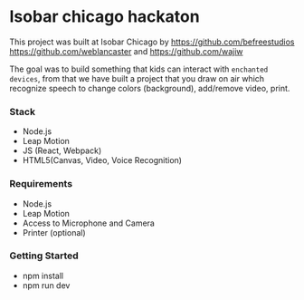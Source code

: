 # Isobar chicago hackaton

This project was built at Isobar Chicago by https://github.com/befreestudios https://github.com/weblancaster and https://github.com/wajiw

The goal was to build something that kids can interact with `enchanted devices`, from that we have built a project that you draw on air which recognize speech to change
colors (background), add/remove video, print.

### Stack

- Node.js
- Leap Motion
- JS (React, Webpack)
- HTML5(Canvas, Video, Voice Recognition)


### Requirements

- Node.js
- Leap Motion
- Access to Microphone and Camera
- Printer (optional)

### Getting Started

- npm install  
- npm run dev

